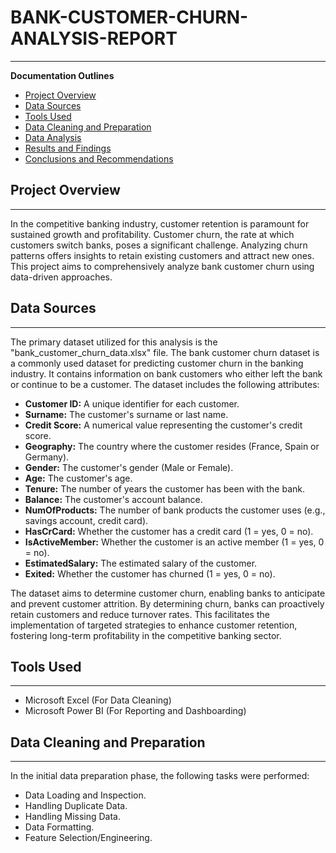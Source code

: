 # BANK-CUSTOMER-CHURN-ANALYSIS-REPORT
---

**Documentation Outlines**

- [Project Overview](#project-overview)
- [Data Sources](#data-sources)
- [Tools Used](#tools-used)
- [Data Cleaning and Preparation](#data-cleaning-and-preparation)
- [Data Analysis](#data-analysis)
- [Results and Findings](#results-and-findings)
- [Conclusions and Recommendations](#conclusions-and-recommendations)

## Project Overview
---
In the competitive banking industry, customer retention is paramount for sustained growth and profitability. Customer churn, the rate at which customers switch banks, poses a significant challenge. Analyzing churn patterns offers insights to retain existing customers and attract new ones. This project aims to comprehensively analyze bank customer churn using data-driven approaches.

## Data Sources
---
The primary dataset utilized for this analysis is the "bank_customer_churn_data.xlsx" file. The bank customer churn dataset is a commonly used dataset for predicting customer churn in the banking industry. It contains information on bank customers who either left the bank or continue to be a customer. The dataset includes the following attributes:
- **Customer ID:** A unique identifier for each customer.
- **Surname:** The customer's surname or last name.
- **Credit Score:** A numerical value representing the customer's credit score.
- **Geography:** The country where the customer resides (France, Spain or Germany).
- **Gender:** The customer's gender (Male or Female).
- **Age:** The customer's age.
- **Tenure:** The number of years the customer has been with the bank.
- **Balance:** The customer's account balance.
- **NumOfProducts:** The number of bank products the customer uses (e.g., savings account, credit card).
- **HasCrCard:** Whether the customer has a credit card (1 = yes, 0 = no).
- **IsActiveMember:** Whether the customer is an active member (1 = yes, 0 = no).
- **EstimatedSalary:** The estimated salary of the customer.
- **Exited:** Whether the customer has churned (1 = yes, 0 = no).

The dataset aims to determine customer churn, enabling banks to anticipate and prevent customer attrition. By determining churn, banks can proactively retain customers and reduce turnover rates. This facilitates the implementation of targeted strategies to enhance customer retention, fostering long-term profitability in the competitive banking sector.

## Tools Used
---
- Microsoft Excel (For Data Cleaning)
- Microsoft Power BI (For Reporting and Dashboarding)

## Data Cleaning and Preparation
---
In the initial data preparation phase, the following tasks were performed:
- Data Loading and Inspection.
- Handling Duplicate Data.
- Handling Missing Data.
- Data Formatting.
- Feature Selection/Engineering.
